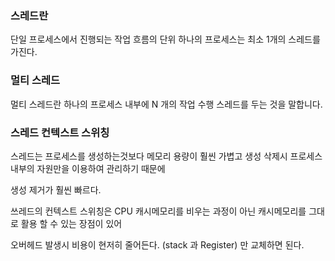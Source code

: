 ### 스레드란

단일 프로세스에서 진행되는 작업 흐름의 단위 하나의 프로세스는 최소 1개의 스레드를 가진다.

### 멀티 스레드

멀티 스레드란 하나의 프로세스 내부에 N 개의 작업 수행 스레드를 두는 것을 말합니다.

### 스레드 컨텍스트 스위칭

스레드는 프로세스를 생성하는것보다 메모리 용량이 훨씬 가볍고 생성 삭제시 프로세스 내부의 자원만을 이용하여 관리하기 때문에 

생성 제거가 훨씬 빠르다.

쓰레드의 컨텍스트 스위칭은 CPU 캐시메모리를 비우는 과정이 아닌 캐시메모리를 그대로 활용 할 수 있는 장점이 있어

오버헤드 발생시 비용이 현저히 줄어든다. (stack 과 Register) 만 교체하면 된다.

